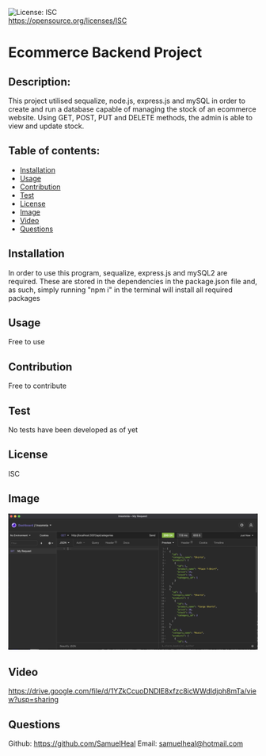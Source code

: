 ![License: ISC](https://img.shields.io/badge/License-ISC-blue.svg)<br />https://opensource.org/licenses/ISC
  
  # Ecommerce Backend Project
  
  ## Description:
  This project utilised sequalize, node.js, express.js and mySQL in order to create and run a database capable of managing the stock of an ecommerce website. Using GET, POST, PUT and DELETE methods, the admin is able to view and update stock.
  
  ## Table of contents:
  - [Installation](#installation)
  - [Usage](#usage)
  - [Contribution](#contribution)
  - [Test](#test)
  - [License](#license)
  - [Image](#image)
  - [Video](#video)
  - [Questions](#questions)

  ## Installation
  In order to use this program, sequalize, express.js and mySQL2 are required. These are stored in the dependencies in the package.json file and, as such, simply running "npm i" in the terminal will install all required packages

  ## Usage
  Free to use

  ## Contribution
  Free to contribute

  ## Test
  No tests have been developed as of yet

  ## License
  ISC

  ## Image
  ![screenshot](project-pic.png)

  ## Video
  https://drive.google.com/file/d/1YZkCcuoDNDlE8xfzc8icWWdIdjph8mTa/view?usp=sharing

  ## Questions
  Github: https://github.com/SamuelHeal
  Email: samuelheal@hotmail.com
  